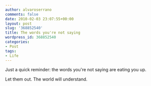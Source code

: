 ```yaml
---
author: alvaroserrano
comments: false
date: 2010-02-03 23:07:55+00:00
layout: post
slug: '368852540'
title: The words you're not saying
wordpress_id: 368852540
categories:
- Post
tags:
- Life
---
```


Just a quick reminder: the words you're not saying are eating you up.




Let them out. The world will understand.
